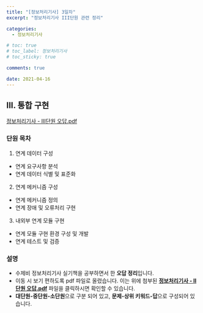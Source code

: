 ```yaml
---
title: "[정보처리기사] 3일차"
excerpt: "정보처리기사 III단원 관련 정리"

categories:
  - 정보처리기사

# toc: true
# toc_label: 정보처리기사
# toc_sticky: true

comments: true

date: 2021-04-16
---
```


## III. 통합 구현
<a href="/assets/images/pdfs/2021-04-16-certificate-day03.pdf" class="btn" target="_blank"><i class="far fa-file-pdf"></i><span> 정보처리기사 - III단원 오답.pdf</span></a>

### 단원 목차
1. 연계 데이터 구성
  * 연계 요구사항 분석
  * 연계 데이터 식별 및 표준화
2. 연계 메커니즘 구성
  * 연계 메커니즘 정의
  * 연계 장애 및 오류처리 구현
3. 내외부 연계 모듈 구현
  * 연계 모듈 구현 환경 구성 및 개발
  * 연계 테스트 및 검증

### 설명
* 수제비 정보처리기사 실기책을 공부하면서 한 **오답 정리**입니다.
* 이동 시 보기 편하도록 pdf 파일로 올렸습니다. 이는 위에 첨부된 <span style="cursor:pointer;" onclick="window.scrollTo(0,0);"><b><u>정보처리기사 - II단원 오답.pdf</u></b></span> 파일을 클릭하시면 확인할 수 있습니다.
* **대단원-중단원-소단원**으로 구분 되어 있고, **문제-상위 키워드-답**으로 구성되어 있습니다.